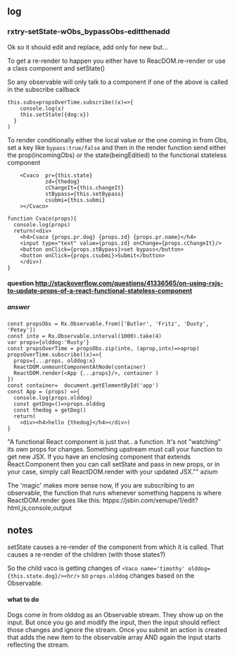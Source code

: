 
## log
### rxtry-setState-wObs_bypassObs-editthenadd
Ok so it should edit and replace, add only for new but...

To get a re-render to happen you either have to ReacDOM.re-render or use a class component and setState()

So any observable will only talk to a component if one of the above is called in the subscribe callback

    this.subs=propsOverTime.subscribe((x)=>{
        console.log(x)
        this.setState({dog:x})
      }
    )

To render conditionally either the local value or the one coming in from Obs, set a key like `bypass:true/false` and then in the render function send either the prop(incomingObs) or the state(beingEditied) to the functional stateless component 

        <Cvaco  pr={this.state} 
                zd={thedog} 
                cChangeIt={this.changeIt}
                stBypass={this.setBypass}
                csubmi={this.submi}
        ></Cvaco>

    function Cvaco(props){
      console.log(props)
      return(<div>
        <h4>Cvaco {props.pr.dog} {props.zd} {props.pr.name}</h4>
        <input type="text" value={props.zd} onChange={props.cChangeIt}/>
        <button onClick={props.stBypass}>set bypass</button>
        <button onClick={props.csubmi}>Submit</button>
        </div>)
    }

#### question http://stackoverflow.com/questions/41336565/on-using-rxjs-to-update-props-of-a-react-functional-stateless-component
##### answer
    const propsObs = Rx.Observable.from(['Butler', 'Fritz', 'Dusty', 'Petey'])
    const inte = Rx.Observable.interval(1000).take(4)
    var props={olddog:'Rusty'}
    const propsOverTime = propsObs.zip(inte, (aprop,intx)=>aprop) 
    propsOverTime.subscribe((x)=>{
      props={...props, olddog:x}
      ReactDOM.unmountComponentAtNode(container)
      ReactDOM.render(<App {...props}/>, container )
    })
    const container=  document.getElementById('app')
    const App = (props) =>{
      console.log(props.olddog)
      const getDog=()=>props.olddog
      const thedog = getDog()
      return(
        <div><h4>hello {thedog}</h4></div>)
    }

"A functional React component is just that.. a function. It's not "watching" its own props for changes. Something upstream must call your function to get new JSX. If you have an enclosing component that extends React.Component then you can call setState and pass in new props, or in your case, simply call ReactDOM.render with your updated JSX."" azium

The 'magic' makes more sense now, If you are subscribing to an observable, the function that runs whenever something happens is where ReactDOM.render goes like this: htpps://jsbin.com/xenupe/1/edit?html,js,console,output 

## notes
setState causes a re-render of the component from which it is called. 
That causes a re-render of the children (with those states?)

So the child vaco is getting changes of 
`<Vaco name='timothy' olddog={this.state.dog}/><hr/>` so `props.olddog` changes
based on the Observable.

#### what to do

Dogs come in from olddog as an Observable stream. They show up on the input. But once you go and modify the input, then the input should reflect those changes and ignore the stream. Once you submit an action is created that adds the new item to the observable array AND again the input starts reflecting the stream.